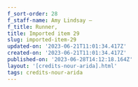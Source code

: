 ```yaml
---
f_sort-order: 28
f_staff-name: Amy Lindsay –
f_title: Runner,
title: Imported item 29
slug: imported-item-29
updated-on: '2023-06-21T11:01:34.417Z'
created-on: '2023-06-21T11:01:34.417Z'
published-on: '2023-06-28T14:12:18.164Z'
layout: '[credits-nour-arida].html'
tags: credits-nour-arida
---
```




